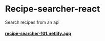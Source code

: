 # Recipe-searcher-react
Search recipes from an api



<a href="recipe-searcher-101.netlify.app"><h4>recipe-searcher-101.netlify.app</h4></a>
